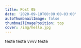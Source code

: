 ```yaml
---
title: Post 05
date: '2020-09-10T00:00:00-03:00'
autoThumbnailImage: false
thumbnailImagePosition: top
cover: /img/hello.jpg
---
```

teste teste vvvv teste
